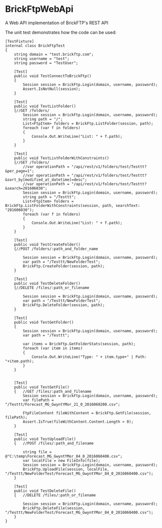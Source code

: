 # BrickFtpWebApi
A Web API implementation of BrickFTP's REST API

The unit test demonstrates how the code can be used:

    [TestFixture]
    internal class BrickFtpTest
    {
        string domain = "test.brickftp.com";
        string username = "test";
        string password = "TestUser";

        [Test]
        public void TestConnectToBrickFtp()
        {
            Session session = BrickFtp.Login(domain, username, password);
            Assert.IsNotNull(session);
        }

        [Test]
        public void TestListFolder()
        {//GET /folders/
            Session session = BrickFtp.Login(domain, username, password);
            string path = "/";
            List<FtpItem> folders = BrickFtp.ListFolder(session, path);
            foreach (var f in folders)
            {
                Console.Out.WriteLine("List: " + f.path);
            }
        }

        [Test]
        public void TestListFolderWithConstraints()
        {//GET /folders/
            //var operationPath = "/api/rest/v1/folders/test/Testtt?&per_page=1";
            //var operationPath = "/api/rest/v1/folders/test/Testtt?&sort_by[modified_at_datetime]=desc";
            //var operationPath = "/api/rest/v1/folders/test/Testtt?&search=201606030";
            Session session = BrickFtp.Login(domain, username, password);
            string path = "/Testtt";
            List<FtpItem> folders = BrickFtp.ListFolderWithConstraints(session, path, searchText: "201606030");
            foreach (var f in folders)
            {
                Console.Out.WriteLine("List: " + f.path);
            }
        }

        [Test]
        public void TestCreateFolder()
        {//POST /folders/:path_and_folder_name
            
            Session session = BrickFtp.Login(domain, username, password);
            var path = "/Testtt/NewFolderTest";
            BrickFtp.CreateFolder(session, path);
        }

        [Test]
        public void TestDeleteFolder()
        {//DELETE /files/:path_or_filename

            Session session = BrickFtp.Login(domain, username, password);
            var path = "/Testtt/NewFolderTest";
            BrickFtp.DeleteFolder(session, path);
        }

        [Test]
        public void TestGetFolder()
        {   
            Session session = BrickFtp.Login(domain, username, password);
            var path = "/Testtt";

            var items = BrickFtp.GetFolderStats(session, path);
            foreach (var item in items)
            {
                Console.Out.WriteLine("Type: " + item.type+" | Path: "+item.path);
            }
        }


        [Test]
        public void TestGetFile()
        {   //GET /files/:path_and_filename
            Session session = BrickFtp.Login(domain, username, password);
            var filePath = "/Testtt/Forecast_MG_GwyntYMor_21_0_2016060200.csv";

            FtpFileContent fileWithContent = BrickFtp.GetFile(session, filePath);
            Assert.IsTrue(fileWithContent.Content.Length > 0);
        }
        
        [Test]
        public void TestUploadFile()
        {   //POST /files/:path_and_filename

            string file = @"C:\temp\Forecast_MG_GwyntYMor_84_0_2016060400.csv";
            var localFile = new FileInfo(file);
            Session session = BrickFtp.Login(domain, username, password);
            BrickFtp.UploadFile(session, localFile, "/Testtt/NewFolderTest/Forecast_MG_GwyntYMor_84_0_2016060400.csv");
        }

        [Test]
        public void TestDeleteFile()
        {   //DELETE /files/:path_or_filename

            Session session = BrickFtp.Login(domain, username, password);
            BrickFtp.DeleteFile(session, "/Testtt/NewFolderTest/Forecast_MG_GwyntYMor_84_0_2016060400.csv");
        }
    }